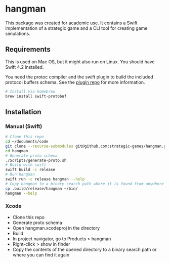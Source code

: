 # hangman
This package was created for academic use. It contains a Swift implementation of a strategic game and a CLI tool for creating game simulations.

## Requirements
This is used on Mac OS, but it might also run on Linux. You should have Swift 4.2 installed.

You need the protoc compiler and the swift plugin to build the included protocol buffers schema. See the [plugin repo](https://github.com/apple/swift-protobuf) for more information.

```sh
# Install via homebrew
brew install swift-protobuf
```


## Installation
### Manual (Swift)
```sh
# Clone this repo
cd ~/documents/code
git clone --recurse-submodules git@github.com:strategic-games/hangman.git
cd hangman
# Generate proto schema
./Scripts/generate-proto.sh
# Build with swift
swift build -c release
# Run hangman
swift run -c release hangman --help
# Copy hangman to a binary search path where it is found from anywhere (optional)
cp .build/release/hangman ~/bin/
hangman --help
```

### Xcode
* Clone this repo
* Generate proto schema
* Open hangman.xcodeproj in the directory
* Build
* In project navigator, go to Products > hangman
* Right-click > show in finder
* Copy the contents of the opened directory to a binary search path or where you can find it again
